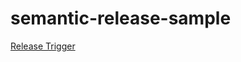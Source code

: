 # semantic-release-sample

[Release Trigger](https://github.com/nonanonno/semantic-release-sample/actions/workflows/release.yml)
